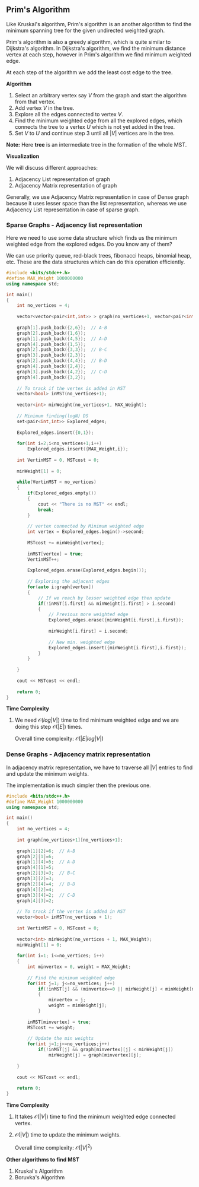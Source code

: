 ## Prim's Algorithm

Like Kruskal's algorithm, Prim's algorithm is an another algorithm to find the minimum spanning tree for the given undirected weighted graph.

Prim's algorithm is also a greedy algorithm, which is quite similar to Dijkstra's algorithm. In Dijkstra's algorithm, we find the minimum distance vertex at each step, however in Prim's algorithm we find minimum weighted edge.

At each step of the algorithm we add the least cost edge to the tree.

**Algorithm**

 1. Select an arbitrary vertex say $V$ from the graph and start the algorithm from that vertex.
 2. Add vertex $V$ in the tree.
 3. Explore all the edges connected to vertex $V$.
 4. Find the minimum weighted edge from all the explored edges, which connects the tree to a vertex $U$ which is not yet added in the tree.
 5. Set $V$ to $U$ and continue step 3 until all $|V|$ vertices are in the tree.

**Note:** Here **tree** is an intermediate tree in the formation of the whole MST.

**Visualization**


We will discuss different approaches:

 1. Adjacency List representation of graph
 2. Adjacency Matrix representation of graph

Generally, we use Adjacency Matrix representation in case of Dense graph because it uses lesser space than the list representation, whereas we use Adjacency List representation in case of sparse graph.


### Sparse Graphs - Adjacency list representation

Here we need to use some data structure which finds us the minimum weighted edge from the explored edges. Do you know any of them?

We can use priority queue, red-black trees, fibonacci heaps, binomial heap, etc. These are the data structures which can do this operation efficiently.

```c++
#include <bits/stdc++.h>
#define MAX_Weight 1000000000
using namespace std;

int main() 
{
	int no_vertices = 4;
	
	vector<vector<pair<int,int>> > graph(no_vertices+1, vector<pair<int,int>>());
	
	graph[1].push_back({2,6});	// A-B
	graph[2].push_back({1,6});
	graph[1].push_back({4,5});	// A-D
	graph[4].push_back({1,5});
	graph[2].push_back({3,3});	// B-C
	graph[3].push_back({2,3});
	graph[2].push_back({4,4});	// B-D
	graph[4].push_back({2,4});
	graph[3].push_back({4,2});	// C-D
	graph[4].push_back({3,2});
	
	// To track if the vertex is added in MST
	vector<bool> inMST(no_vertices+1);
	
	vector<int> minWeight(no_vertices+1, MAX_Weight);
	
	// Minimum finding(logN) DS
	set<pair<int,int>> Explored_edges;
	
	Explored_edges.insert({0,1});
	
	for(int i=2;i<no_vertices+1;i++)
		Explored_edges.insert({MAX_Weight,i});
	
	int VertinMST = 0, MSTcost = 0;
	
	minWeight[1] = 0;
	
	while(VertinMST < no_vertices)
	{
		if(Explored_edges.empty())
		{
			cout << "There is no MST" << endl;
			break;
		}
		
		// vertex connected by Minimum weighted edge
		int vertex = Explored_edges.begin()->second;
		
		MSTcost += minWeight[vertex];
		
		inMST[vertex] = true;
		VertinMST++;
		
		Explored_edges.erase(Explored_edges.begin());
		
		// Exploring the adjacent edges
		for(auto i:graph[vertex])
		{
			// If we reach by lesser weighted edge then update
			if(!inMST[i.first] && minWeight[i.first] > i.second)
			{
				// Previous more weighted edge
				Explored_edges.erase({minWeight[i.first],i.first});
				
				minWeight[i.first] = i.second;
				
				// New min. weighted edge
				Explored_edges.insert({minWeight[i.first],i.first});
			}
		}
		
	}
	
	cout << MSTcost << endl;
	
	return 0;
}
```

**Time Complexity**

 1. We need $\mathcal{O}(log|V|)$ time to find minimum weighted edge and we are doing this step $\mathcal{O}(|E|)$ times.

	Overall time complexity: $\mathcal{O}(|E|log|V|)$

### Dense Graphs - Adjacency matrix representation

In adjacency matrix representation, we have to traverse all $|V|$ entries to find and update the minimum weights.

The implementation is much simpler then the previous one.

```c++
#include <bits/stdc++.h>
#define MAX_Weight 1000000000
using namespace std;

int main() 
{
	int no_vertices = 4;
	
	int graph[no_vertices+1][no_vertices+1];
	
	graph[1][2]=6;	// A-B
	graph[2][1]=6;
	graph[1][4]=5;	// A-D
	graph[4][1]=5;
	graph[2][3]=3;	// B-C
	graph[3][2]=3;
	graph[2][4]=4;	// B-D
	graph[4][2]=4;
	graph[3][4]=2;	// C-D
	graph[4][3]=2;
	
	// To track if the vertex is added in MST
	vector<bool> inMST(no_vertices + 1);
	
	int VertinMST = 0, MSTcost = 0;
	
	vector<int> minWeight(no_vertices + 1, MAX_Weight);
	minWeight[1] = 0;
	
	for(int i=1; i<=no_vertices; i++)
	{
		int minvertex = 0, weight = MAX_Weight;
		
		// Find the minimum weighted edge
		for(int j=1; j<=no_vertices; j++)
			if(!inMST[j] && (minvertex==0 || minWeight[j] < minWeight[minvertex]))
			{
				minvertex = j;
				weight = minWeight[j];
			}
		
		inMST[minvertex] = true;
		MSTcost += weight;
		
		// Update the min weights
		for(int j=1;j<=no_vertices;j++)
			if(!inMST[j] && graph[minvertex][j] < minWeight[j])
				minWeight[j] = graph[minvertex][j];
		
	}
	
	cout << MSTcost << endl;
	
	return 0;
}
```
**Time Complexity**

 1. It takes $\mathcal{O}(|V|)$ time to find the minimum weighted edge connected vertex.
 2. $\mathcal{O}(|V|)$ time to update the minimum weights.

	Overall time complexity: $\mathcal{O}(|V|^2)$

**Other algorithms to find MST**

 1. Kruskal's Algorithm
 2. Boruvka's Algorithm

 
